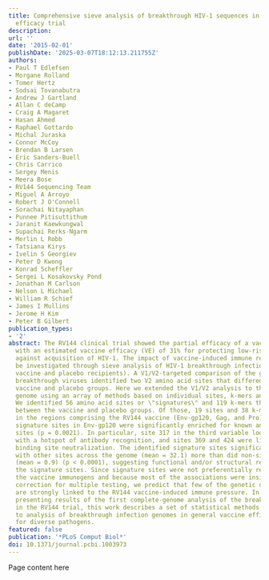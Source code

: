 ```yaml
---
title: Comprehensive sieve analysis of breakthrough HIV-1 sequences in the RV144 vaccine
  efficacy trial
description:
url: ''
date: '2015-02-01'
publishDate: '2025-03-07T18:12:13.211755Z'
authors:
- Paul T Edlefsen
- Morgane Rolland
- Tomer Hertz
- Sodsai Tovanabutra
- Andrew J Gartland
- Allan C deCamp
- Craig A Magaret
- Hasan Ahmed
- Raphael Gottardo
- Michal Juraska
- Connor McCoy
- Brendan B Larsen
- Eric Sanders-Buell
- Chris Carrico
- Sergey Menis
- Meera Bose
- RV144 Sequencing Team
- Miguel A Arroyo
- Robert J O'Connell
- Sorachai Nitayaphan
- Punnee Pitisuttithum
- Jaranit Kaewkungwal
- Supachai Rerks-Ngarm
- Merlin L Robb
- Tatsiana Kirys
- Ivelin S Georgiev
- Peter D Kwong
- Konrad Scheffler
- Sergei L Kosakovsky Pond
- Jonathan M Carlson
- Nelson L Michael
- William R Schief
- James I Mullins
- Jerome H Kim
- Peter B Gilbert
publication_types:
- '2'
abstract: The RV144 clinical trial showed the partial efficacy of a vaccine regimen
  with an estimated vaccine efficacy (VE) of 31% for protecting low-risk Thai volunteers
  against acquisition of HIV-1. The impact of vaccine-induced immune responses can
  be investigated through sieve analysis of HIV-1 breakthrough infections (infected
  vaccine and placebo recipients). A V1/V2-targeted comparison of the genomes of HIV-1
  breakthrough viruses identified two V2 amino acid sites that differed between the
  vaccine and placebo groups. Here we extended the V1/V2 analysis to the entire HIV-1
  genome using an array of methods based on individual sites, k-mers and genes/proteins.
  We identified 56 amino acid sites or \"signatures\" and 119 k-mers that differed
  between the vaccine and placebo groups. Of those, 19 sites and 38 k-mers were located
  in the regions comprising the RV144 vaccine (Env-gp120, Gag, and Pro). The nine
  signature sites in Env-gp120 were significantly enriched for known antibody-associated
  sites (p = 0.0021). In particular, site 317 in the third variable loop (V3) overlapped
  with a hotspot of antibody recognition, and sites 369 and 424 were linked to CD4
  binding site neutralization. The identified signature sites significantly covaried
  with other sites across the genome (mean = 32.1) more than did non-signature sites
  (mean = 0.9) (p < 0.0001), suggesting functional and/or structural relevance of
  the signature sites. Since signature sites were not preferentially restricted to
  the vaccine immunogens and because most of the associations were insignificant following
  correction for multiple testing, we predict that few of the genetic differences
  are strongly linked to the RV144 vaccine-induced immune pressure. In addition to
  presenting results of the first complete-genome analysis of the breakthrough infections
  in the RV144 trial, this work describes a set of statistical methods and tools applicable
  to analysis of breakthrough infection genomes in general vaccine efficacy trials
  for diverse pathogens.
featured: false
publication: '*PLoS Comput Biol*'
doi: 10.1371/journal.pcbi.1003973
---
```


Page content here